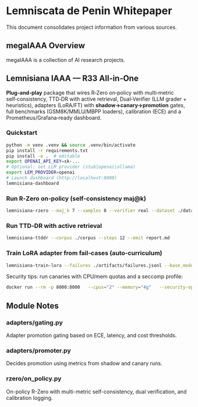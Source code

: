 # Lemniscata de Penin Whitepaper

This document consolidates project information from various sources.

## megaIAAA Overview

megaIAAA is a collection of AI research projects.

## Lemnisiana IAAA — R33 All‑in‑One

**Plug‑and‑play** package that wires R‑Zero on‑policy with multi‑metric self‑consistency, TTD‑DR with active retrieval, Dual‑Verifier (LLM grader + heuristics), adapters (LoRA/FT) with **shadow→canary→promotion** gates, full benchmarks (GSM8K/MMLU/MBPP loaders), calibration (ECE) and a Prometheus/Grafana‑ready dashboard.

### Quickstart

```bash
python -m venv .venv && source .venv/bin/activate
pip install -r requirements.txt
pip install -e .  # editable
export OPENAI_API_KEY=sk-...
# Optional: set LLM provider (stub|openai|ollama)
export LEM_PROVIDER=openai
# Launch dashboard (http://localhost:8000)
lemnisiana-dashboard
```

### Run R‑Zero on‑policy (self-consistency maj@k)
```bash
lemnisiana-rzero --maj_k 7 --samples 8 --verifier real --dataset ./datasets/gsm8k/train.jsonl
```

### Run TTD‑DR with active retrieval
```bash
lemnisiana-ttddr --corpus ./corpus --steps 12 --emit report.md
```

### Train LoRA adapter from fail‑cases (auto‑curriculum)
```bash
lemnisiana-train-lora --failures ./artifacts/failures.jsonl --base_model Qwen2.5-3B
```

Security tips: run canaries with CPU/mem quotas and a seccomp profile:
```bash
docker run --rm -p 8000:8000   --cpus="2" --memory="4g"   --security-opt seccomp=./docker/seccomp-profile.json   lemnisiana:latest
```

## Module Notes

### adapters/gating.py
Adapter promotion gating based on ECE, latency, and cost thresholds.

### adapters/promoter.py
Decides promotion using metrics from shadow and canary runs.

### rzero/on_policy.py
On-policy R-Zero with multi-metric self-consistency, dual verification, and calibration logging.

